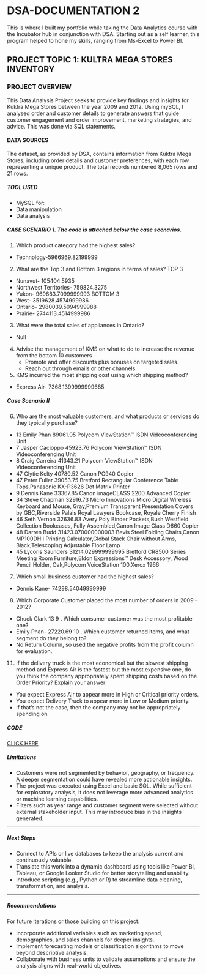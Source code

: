 # DSA-DOCUMENTATION 2
This is where I built my portfolio while taking the Data Analytics course with the Incubator hub in conjunction with DSA. Starting out as a self learner, this program helped to hone my skills, ranging from Ms-Excel to Power BI.
## PROJECT TOPIC 1: KULTRA MEGA STORES INVENTORY 
### PROJECT OVERVIEW
This Data Analysis Project seeks to provide key findings and insights for Kuktra Mega Stores between the year 2009 and 2012. Using mySQL, I analysed order and customer details to generate answers that guide customer engagement and order improvement, marketing strategies, and advice. This was done via SQL statements. 
#### DATA SOURCES
The dataset, as provided by DSA, contains information from Kuktra Mega Stores, including order details and customer preferences, with each row representing a unique product. The total records numbered 8,065 rows and 21 rows.
##### TOOL USED 
- MySQL for:
- Data manipulation
- Data analysis 

##### CASE SCENARIO 1. The code is attached below the case scenarios.
1. Which product category had the highest sales?
- Technology-5966969.82199999
2. What are the Top 3 and Bottom 3 regions in terms of sales?
TOP 3
- Nunavut- 105404.5935
- Northwest Territories- 759824.3275
- Yukon- 969683.7099999993
BOTTOM 3
- West- 3519628.4574999986
- Ontario- 2980039.5094999988
- Prairie- 2744113.4514999986
3. What were the total sales of appliances in Ontario?
- Null
4. Advise the management of KMS on what to do to increase the revenue from the bottom
10 customers
   - Promote and offer discounts plus bonuses on targeted sales.
   - Reach out through emails or other channels.
5. KMS incurred the most shipping cost using which shipping method?
- Express Air- 7368.1399999999685
##### Case Scenario II
6. Who are the most valuable customers, and what products or services do they typically
purchase?
- 13	Emily Phan	89061.05	Polycom ViewStation™ ISDN Videoconferencing Unit
- 7	Jasper Cacioppo	45923.76	Polycom ViewStation™ ISDN Videoconferencing Unit
- 8	Craig Carreira	41343.21	Polycom ViewStation™ ISDN Videoconferencing Unit
- 47	Clytie Kelty	40780.52	Canon PC940 Copier
- 47	Peter Fuller	39053.75	Bretford Rectangular Conference Table Tops,Panasonic KX-P3626 Dot Matrix Printer
- 9	Dennis Kane	33367.85	Canon imageCLASS 2200 Advanced Copier
- 34	Steve Chapman	32916.73	Micro Innovations Micro Digital Wireless Keyboard and Mouse, Gray,Premium Transparent Presentation Covers by GBC,Riverside Palais Royal Lawyers Bookcase, Royale Cherry Finish
- 46	Seth Vernon	32636.83	Avery Poly Binder Pockets,Bush Westfield Collection Bookcases, Fully Assembled,Canon Image Class D660 Copier
- 48	Darren Budd	31423.070000000003	Bevis Steel Folding Chairs,Canon MP100DHII Printing Calculator,Global Stack Chair without Arms, Black,Telescoping Adjustable Floor Lamp
- 45	Lycoris Saunders	31214.029999999995	Bretford CR8500 Series Meeting Room Furniture,Eldon Expressions™ Desk Accessory, Wood Pencil Holder, Oak,Polycom VoiceStation 100,Xerox 1966
7. Which small business customer had the highest sales?
- Dennis Kane- 74298.54049999999
8. Which Corporate Customer placed the most number of orders in 2009 – 2012?
- Chuck Clark	13
9 . Which consumer customer was the most profitable one?
- Emily Phan- 27220.69
10 . Which customer returned items, and what segment do they belong to?
- No Return Column, so used the negative profits from the profit column for evaluation.
11. If the delivery truck is the most economical but the slowest shipping method and Express Air is the fastest but the most expensive one, do you think the company appropriately spent shipping costs based on the Order Priority? Explain your answer
- You expect Express Air to appear more in High or Critical priority orders.
- You expect Delivery Truck to appear more in Low or Medium priority.
- If that’s not the case, then the company may not be appropriately spending on

##### CODE
[CLICK HERE](https://github.com/fav-our123/DSA-documentation-2/blob/main/KMS%20SQL%20CASE%20STUDY)

##### Limitations
- Customers were not segmented by behavior, geography, or frequency. A deeper segmentation could have revealed more actionable insights.
- The project was executed using Excel and basic SQL. While sufficient for exploratory analysis, it does not leverage more advanced analytics or machine learning capabilities.
- Filters such as year range and customer segment were selected without external stakeholder input. This may introduce bias in the insights generated.

---
##### Next Steps
- Connect to APIs or live databases to keep the analysis current and continuously valuable.
- Translate this work into a dynamic dashboard using tools like Power BI, Tableau, or Google Looker Studio for better storytelling and usability.
- Introduce scripting (e.g., Python or R) to streamline data cleaning, transformation, and analysis.

---
##### Recommendations
For future iterations or those building on this project:
- Incorporate additional variables such as marketing spend, demographics, and sales channels for deeper insights.
- Implement forecasting models or classification algorithms to move beyond descriptive analysis.
- Collaborate with business units to validate assumptions and ensure the analysis aligns with real-world objectives.

